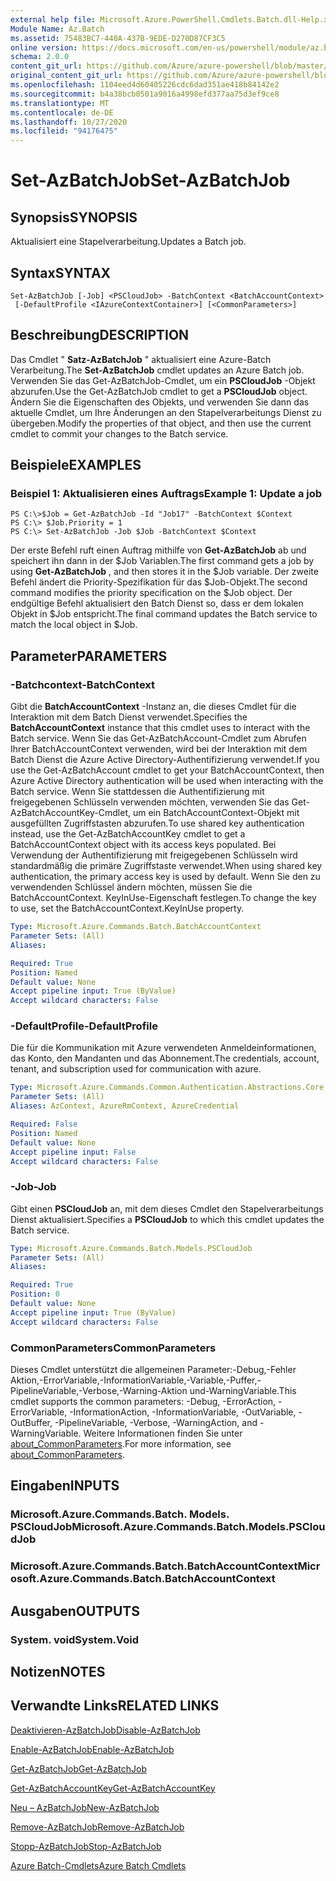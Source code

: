```yaml
---
external help file: Microsoft.Azure.PowerShell.Cmdlets.Batch.dll-Help.xml
Module Name: Az.Batch
ms.assetid: 75483BC7-440A-437B-9EDE-D270D87CF3C5
online version: https://docs.microsoft.com/en-us/powershell/module/az.batch/set-azbatchjob
schema: 2.0.0
content_git_url: https://github.com/Azure/azure-powershell/blob/master/src/Batch/Batch/help/Set-AzBatchJob.md
original_content_git_url: https://github.com/Azure/azure-powershell/blob/master/src/Batch/Batch/help/Set-AzBatchJob.md
ms.openlocfilehash: 1104eed4d60405226cdc6dad351ae418b84142e2
ms.sourcegitcommit: b4a38bcb0501a9016a4998efd377aa75d3ef9ce8
ms.translationtype: MT
ms.contentlocale: de-DE
ms.lasthandoff: 10/27/2020
ms.locfileid: "94176475"
---
```

# <span data-ttu-id="37c1d-101">Set-AzBatchJob</span><span class="sxs-lookup"><span data-stu-id="37c1d-101">Set-AzBatchJob</span></span>

## <span data-ttu-id="37c1d-102">Synopsis</span><span class="sxs-lookup"><span data-stu-id="37c1d-102">SYNOPSIS</span></span>
<span data-ttu-id="37c1d-103">Aktualisiert eine Stapelverarbeitung.</span><span class="sxs-lookup"><span data-stu-id="37c1d-103">Updates a Batch job.</span></span>

## <span data-ttu-id="37c1d-104">Syntax</span><span class="sxs-lookup"><span data-stu-id="37c1d-104">SYNTAX</span></span>

```
Set-AzBatchJob [-Job] <PSCloudJob> -BatchContext <BatchAccountContext>
 [-DefaultProfile <IAzureContextContainer>] [<CommonParameters>]
```

## <span data-ttu-id="37c1d-105">Beschreibung</span><span class="sxs-lookup"><span data-stu-id="37c1d-105">DESCRIPTION</span></span>
<span data-ttu-id="37c1d-106">Das Cmdlet " **Satz-AzBatchJob** " aktualisiert eine Azure-Batch Verarbeitung.</span><span class="sxs-lookup"><span data-stu-id="37c1d-106">The **Set-AzBatchJob** cmdlet updates an Azure Batch job.</span></span>
<span data-ttu-id="37c1d-107">Verwenden Sie das Get-AzBatchJob-Cmdlet, um ein **PSCloudJob** -Objekt abzurufen.</span><span class="sxs-lookup"><span data-stu-id="37c1d-107">Use the Get-AzBatchJob cmdlet to get a **PSCloudJob** object.</span></span>
<span data-ttu-id="37c1d-108">Ändern Sie die Eigenschaften des Objekts, und verwenden Sie dann das aktuelle Cmdlet, um Ihre Änderungen an den Stapelverarbeitungs Dienst zu übergeben.</span><span class="sxs-lookup"><span data-stu-id="37c1d-108">Modify the properties of that object, and then use the current cmdlet to commit your changes to the Batch service.</span></span>

## <span data-ttu-id="37c1d-109">Beispiele</span><span class="sxs-lookup"><span data-stu-id="37c1d-109">EXAMPLES</span></span>

### <span data-ttu-id="37c1d-110">Beispiel 1: Aktualisieren eines Auftrags</span><span class="sxs-lookup"><span data-stu-id="37c1d-110">Example 1: Update a job</span></span>
```
PS C:\>$Job = Get-AzBatchJob -Id "Job17" -BatchContext $Context
PS C:\> $Job.Priority = 1
PS C:\> Set-AzBatchJob -Job $Job -BatchContext $Context
```

<span data-ttu-id="37c1d-111">Der erste Befehl ruft einen Auftrag mithilfe von **Get-AzBatchJob** ab und speichert ihn dann in der $Job Variablen.</span><span class="sxs-lookup"><span data-stu-id="37c1d-111">The first command gets a job by using **Get-AzBatchJob** , and then stores it in the $Job variable.</span></span>
<span data-ttu-id="37c1d-112">Der zweite Befehl ändert die Priority-Spezifikation für das $Job-Objekt.</span><span class="sxs-lookup"><span data-stu-id="37c1d-112">The second command modifies the priority specification on the $Job object.</span></span>
<span data-ttu-id="37c1d-113">Der endgültige Befehl aktualisiert den Batch Dienst so, dass er dem lokalen Objekt in $Job entspricht.</span><span class="sxs-lookup"><span data-stu-id="37c1d-113">The final command updates the Batch service to match the local object in $Job.</span></span>

## <span data-ttu-id="37c1d-114">Parameter</span><span class="sxs-lookup"><span data-stu-id="37c1d-114">PARAMETERS</span></span>

### <span data-ttu-id="37c1d-115">-Batchcontext</span><span class="sxs-lookup"><span data-stu-id="37c1d-115">-BatchContext</span></span>
<span data-ttu-id="37c1d-116">Gibt die **BatchAccountContext** -Instanz an, die dieses Cmdlet für die Interaktion mit dem Batch Dienst verwendet.</span><span class="sxs-lookup"><span data-stu-id="37c1d-116">Specifies the **BatchAccountContext** instance that this cmdlet uses to interact with the Batch service.</span></span>
<span data-ttu-id="37c1d-117">Wenn Sie das Get-AzBatchAccount-Cmdlet zum Abrufen Ihrer BatchAccountContext verwenden, wird bei der Interaktion mit dem Batch Dienst die Azure Active Directory-Authentifizierung verwendet.</span><span class="sxs-lookup"><span data-stu-id="37c1d-117">If you use the Get-AzBatchAccount cmdlet to get your BatchAccountContext, then Azure Active Directory authentication will be used when interacting with the Batch service.</span></span> <span data-ttu-id="37c1d-118">Wenn Sie stattdessen die Authentifizierung mit freigegebenen Schlüsseln verwenden möchten, verwenden Sie das Get-AzBatchAccountKey-Cmdlet, um ein BatchAccountContext-Objekt mit ausgefüllten Zugriffstasten abzurufen.</span><span class="sxs-lookup"><span data-stu-id="37c1d-118">To use shared key authentication instead, use the Get-AzBatchAccountKey cmdlet to get a BatchAccountContext object with its access keys populated.</span></span> <span data-ttu-id="37c1d-119">Bei Verwendung der Authentifizierung mit freigegebenen Schlüsseln wird standardmäßig die primäre Zugriffstaste verwendet.</span><span class="sxs-lookup"><span data-stu-id="37c1d-119">When using shared key authentication, the primary access key is used by default.</span></span> <span data-ttu-id="37c1d-120">Wenn Sie den zu verwendenden Schlüssel ändern möchten, müssen Sie die BatchAccountContext. KeyInUse-Eigenschaft festlegen.</span><span class="sxs-lookup"><span data-stu-id="37c1d-120">To change the key to use, set the BatchAccountContext.KeyInUse property.</span></span>

```yaml
Type: Microsoft.Azure.Commands.Batch.BatchAccountContext
Parameter Sets: (All)
Aliases:

Required: True
Position: Named
Default value: None
Accept pipeline input: True (ByValue)
Accept wildcard characters: False
```

### <span data-ttu-id="37c1d-121">-DefaultProfile</span><span class="sxs-lookup"><span data-stu-id="37c1d-121">-DefaultProfile</span></span>
<span data-ttu-id="37c1d-122">Die für die Kommunikation mit Azure verwendeten Anmeldeinformationen, das Konto, den Mandanten und das Abonnement.</span><span class="sxs-lookup"><span data-stu-id="37c1d-122">The credentials, account, tenant, and subscription used for communication with azure.</span></span>

```yaml
Type: Microsoft.Azure.Commands.Common.Authentication.Abstractions.Core.IAzureContextContainer
Parameter Sets: (All)
Aliases: AzContext, AzureRmContext, AzureCredential

Required: False
Position: Named
Default value: None
Accept pipeline input: False
Accept wildcard characters: False
```

### <span data-ttu-id="37c1d-123">-Job</span><span class="sxs-lookup"><span data-stu-id="37c1d-123">-Job</span></span>
<span data-ttu-id="37c1d-124">Gibt einen **PSCloudJob** an, mit dem dieses Cmdlet den Stapelverarbeitungs Dienst aktualisiert.</span><span class="sxs-lookup"><span data-stu-id="37c1d-124">Specifies a **PSCloudJob** to which this cmdlet updates the Batch service.</span></span>

```yaml
Type: Microsoft.Azure.Commands.Batch.Models.PSCloudJob
Parameter Sets: (All)
Aliases:

Required: True
Position: 0
Default value: None
Accept pipeline input: True (ByValue)
Accept wildcard characters: False
```

### <span data-ttu-id="37c1d-125">CommonParameters</span><span class="sxs-lookup"><span data-stu-id="37c1d-125">CommonParameters</span></span>
<span data-ttu-id="37c1d-126">Dieses Cmdlet unterstützt die allgemeinen Parameter:-Debug,-Fehler Aktion,-ErrorVariable,-InformationVariable,-Variable,-Puffer,-PipelineVariable,-Verbose,-Warning-Aktion und-WarningVariable.</span><span class="sxs-lookup"><span data-stu-id="37c1d-126">This cmdlet supports the common parameters: -Debug, -ErrorAction, -ErrorVariable, -InformationAction, -InformationVariable, -OutVariable, -OutBuffer, -PipelineVariable, -Verbose, -WarningAction, and -WarningVariable.</span></span> <span data-ttu-id="37c1d-127">Weitere Informationen finden Sie unter [about_CommonParameters](http://go.microsoft.com/fwlink/?LinkID=113216).</span><span class="sxs-lookup"><span data-stu-id="37c1d-127">For more information, see [about_CommonParameters](http://go.microsoft.com/fwlink/?LinkID=113216).</span></span>

## <span data-ttu-id="37c1d-128">Eingaben</span><span class="sxs-lookup"><span data-stu-id="37c1d-128">INPUTS</span></span>

### <span data-ttu-id="37c1d-129">Microsoft.Azure.Commands.Batch. Models. PSCloudJob</span><span class="sxs-lookup"><span data-stu-id="37c1d-129">Microsoft.Azure.Commands.Batch.Models.PSCloudJob</span></span>

### <span data-ttu-id="37c1d-130">Microsoft.Azure.Commands.Batch.BatchAccountContext</span><span class="sxs-lookup"><span data-stu-id="37c1d-130">Microsoft.Azure.Commands.Batch.BatchAccountContext</span></span>

## <span data-ttu-id="37c1d-131">Ausgaben</span><span class="sxs-lookup"><span data-stu-id="37c1d-131">OUTPUTS</span></span>

### <span data-ttu-id="37c1d-132">System. void</span><span class="sxs-lookup"><span data-stu-id="37c1d-132">System.Void</span></span>

## <span data-ttu-id="37c1d-133">Notizen</span><span class="sxs-lookup"><span data-stu-id="37c1d-133">NOTES</span></span>

## <span data-ttu-id="37c1d-134">Verwandte Links</span><span class="sxs-lookup"><span data-stu-id="37c1d-134">RELATED LINKS</span></span>

[<span data-ttu-id="37c1d-135">Deaktivieren-AzBatchJob</span><span class="sxs-lookup"><span data-stu-id="37c1d-135">Disable-AzBatchJob</span></span>](./Disable-AzBatchJob.md)

[<span data-ttu-id="37c1d-136">Enable-AzBatchJob</span><span class="sxs-lookup"><span data-stu-id="37c1d-136">Enable-AzBatchJob</span></span>](./Enable-AzBatchJob.md)

[<span data-ttu-id="37c1d-137">Get-AzBatchJob</span><span class="sxs-lookup"><span data-stu-id="37c1d-137">Get-AzBatchJob</span></span>](./Get-AzBatchJob.md)

[<span data-ttu-id="37c1d-138">Get-AzBatchAccountKey</span><span class="sxs-lookup"><span data-stu-id="37c1d-138">Get-AzBatchAccountKey</span></span>](./Get-AzBatchAccountKey.md)

[<span data-ttu-id="37c1d-139">Neu – AzBatchJob</span><span class="sxs-lookup"><span data-stu-id="37c1d-139">New-AzBatchJob</span></span>](./New-AzBatchJob.md)

[<span data-ttu-id="37c1d-140">Remove-AzBatchJob</span><span class="sxs-lookup"><span data-stu-id="37c1d-140">Remove-AzBatchJob</span></span>](./Remove-AzBatchJob.md)

[<span data-ttu-id="37c1d-141">Stopp-AzBatchJob</span><span class="sxs-lookup"><span data-stu-id="37c1d-141">Stop-AzBatchJob</span></span>](./Stop-AzBatchJob.md)

[<span data-ttu-id="37c1d-142">Azure Batch-Cmdlets</span><span class="sxs-lookup"><span data-stu-id="37c1d-142">Azure Batch Cmdlets</span></span>](/powershell/module/Az.Batch/)
